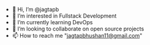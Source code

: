 - 👋 Hi, I’m @jagtapb
- 👀 I’m interested in Fullstack Development
- 🌱 I’m currently learning DevOps
- 💞️ I’m looking to collaborate on open source projects
- 📫 How to reach me "jagtapbhushan11@gmail.com"

<!---
jagtapb/jagtapb is a ✨ special ✨ repository because its `README.md` (this file) appears on your GitHub profile.
You can click the Preview link to take a look at your changes.
--->
